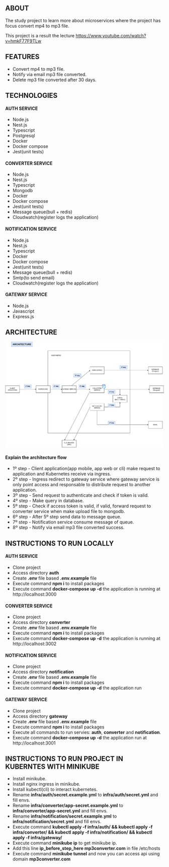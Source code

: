 ## ABOUT

The study project to learn more about microservices where the project has focus convert mp4 to mp3 file.

This project is a result the lecture https://www.youtube.com/watch?v=hmkF77F9TLw

## FEATURES 
- Convert mp4 to mp3 file.
- Notify via email mp3 file converted.
- Delete mp3 file converted after 30 days.

## TECHNOLOGIES


#### AUTH SERVICE
- Node.js
- Nest.js
- Typescript
- Postgresql
- Docker
- Docker compose
- Jest(unit tests)

#### CONVERTER SERVICE
- Node.js
- Nest.js
- Typescript
- Mongodb
- Docker
- Docker compose
- Jest(unit tests)
- Message queue(bull + redis)
- Cloudwatch(register logs the application)

#### NOTIFICATION SERVICE
- Node.js
- Nest.js
- Typescript
- Docker
- Docker compose
- Jest(unit tests)
- Message queue(bull + redis)
- Smtp(to send email)
- Cloudwatch(register logs the application)

#### GATEWAY SERVICE
- Node.js
- Javascript
- Express.js

## ARCHITECTURE
![Architecture the project](./architecture-converter-mp4-to-mp3-file.drawio.png)

#### Explain the architecture flow
- 1º step - Client application(app mobile, app web or cli) make request to application and Kubernetes receive via ingress.
- 2º step - Ingress redirect to gateway service where gateway service is only point access and responsable to distribute request to another application.
- 3º step - Send request to authenticate and check if token is valid.
- 4º step - Make query in database.
- 5º step - Check if access token is valid, if valid, forward request to converter service when make upload file to mongodb.
- 6º step - After 5º step send data to message queue.
- 7º step - Notification service consume message of queue.
- 8º step - Notify via email mp3 file converted success. 



## INSTRUCTIONS TO RUN LOCALLY

#### AUTH SERVICE
- Clone project
- Access directory **auth**
- Create **.env** file based **.env.example** file
- Execute command **npm i** to install packages
- Execute command **docker-compose up -d** the application is running at http://localhost:3000

#### CONVERTER SERVICE
- Clone project
- Access directory **converter**
- Create **.env** file based **.env.example** file
- Execute command **npm i** to install packages
- Execute command **docker-compose up -d** the application is running at http://localhost:3002

#### NOTIFICATION SERVICE
- Clone project
- Access directory **notification**
- Create **.env** file based **.env.example** file
- Execute command **npm i** to install packages
- Execute command **docker-compose up -d** the application run

#### GATEWAY SERVICE
- Clone project
- Access directory **gateway**
- Create **.env** file based **.env.example** file
- Execute command **npm i** to install packages
- Execute all commands to run servies: **auth**, **converter** and **notification**.
- Execute command **docker-compose up -d** the application run at http://localhost:3001

## INSTRUCTIONS TO RUN PROJECT IN KUBERNTES WITH MINIKUBE

- Install minikube.
- Install nginx ingress in minikube.
- Install kubectl(cli) to interact kubernetes.
- Rename **infra/auth/secret.example.yml** to **infra/auth/secret.yml** and fill envs.
- Rename **infra/converter/app-secret.example.yml** to **infra/converter/app-secret.yml** and fill envs.
- Rename **infra/notification/secret.example.yml** to **infra/notification/secret.yml** and fill envs.
- Execute command **kubectl apply -f infra/auth/ && kubectl apply -f infra/converter/ && kubectl apply -f infra/notification/ && kubectl apply -f infra/gateway/**
- Execute command **minikube ip** to get minikube ip.
- Add this line **ip_before_step_here   mp3converter.com** in file /etc/hosts
- Execute command **minikube tunnel** and now you can access api using domain **mp3converter.com**